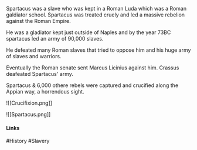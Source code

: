 
Spartacus was a slave who was kept in a Roman Luda which was a Roman galdiator school. Spartacus was treated cruely and led a massive rebelion against the Roman Empire.

He was a gladiator kept just outside of Naples and by the year 73BC spartacus led an army of 90,000 slaves.

He defeated many Roman slaves that tried to oppose him and his huge army of slaves and warriors.

Eventually the Roman senate sent Marcus Licinius against him. Crassus deafeated Spartacus' army.

Spartacus & 6,000 othere rebels were captured and crucified along the Appian way, a horrendous sight.

![[Crucifixion.png]]

![[Spartacus.png]]

#### Links
#History #Slavery

